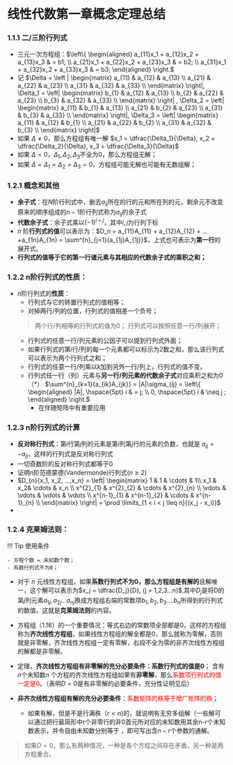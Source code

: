 # 线性代数第一章概念定理总结


### 1.1.1 二/三阶行列式 

- 三元一次方程组：$\left\{ \begin{aligned} a_{11}x_1 + a_{12}x_2 + a_{13}x_3 & = b1; \\ a_{21}x_1 + a_{22}x_2 + a_{23}x_3 &  = b2; \\ a_{31}x_1 + a_{32}x_2 + a_{33}x_3 &  = b3; \end{aligned} \right.$
- 记 $\Delta = \left | \begin{matrix}
a_{11} & a_{12} & a_{13} \\
a_{21} & a_{22} & a_{23} \\
a_{31} & a_{32} & a_{33} \\
\end{matrix} \right|, \Delta_1 = \left| \begin{matrix}
b_{1} & a_{12} & a_{13} \\
b_{2} & a_{22} & a_{23} \\
b_{3} & a_{32} & a_{33} \\
\end{matrix} \right| , \Delta_2 = \left| \begin{matrix}
a_{11} & b_{1} & a_{13} \\
a_{21} & b_{2} & a_{23} \\
a_{31} & b_{3} & a_{33} \\
\end{matrix} \right|, \Delta_3 = \left| \begin{matrix}
a_{11} & a_{12}  & b_{1} \\
a_{21} & a_{22}  & b_{2} \\
a_{31} & a_{32}  & b_{3} \\
\end{matrix} \right|$
- 如果 $\Delta \neq 0$，那么方程组有唯一解 $x_1 = \dfrac{\Delta_1}{\Delta}, x_2 = \dfrac{\Delta_2}{\Delta}, x_3 = \dfrac{\Delta_3}{\Delta}$
- 如果 $\Delta = 0$，$\Delta_1, \Delta_2, \Delta_3$不全为0，那么方程组无解；
- 如果 $\Delta = \Delta_1 = \Delta_2 = \Delta_3 = 0$，方程组可能无解也可能有无数组解；
### 1.2.1 概念和其他
- **余子式**：在$N$阶行列式中，删去$a_{ij}$所在的行的元和所在列的元，剩余元不改变原来的顺序组成的$n - 1$阶行列式称为$a_{ij}$的余子式
- **代数余子式**：余子式乘以$(-1)^{i+j}$，其中$i,j$为行列下标
- $n$ 阶**行列式的值**可以表示为：$D_n = a_{11}A_{11} + a_{12}A_{12} + ... +a_{1n}A_{1n} = \sum^{n}_{j=1}{a_{1j}A_{1j}}$，上式也可表示为**第一行**的展开式。
- **行列式的值等于它的第一行诸元素与其相应的代数余子式的乘积之和；**


### 1.2.2 n阶行列式的性质：
- $n$阶行列式的**性质**：
    - 行列式与它的转置行列式的值相等；
    - 对掉两行/列的位置，行列式的值相差一个负号；
    > 两个行/列相等的行列式的值为0；
    > 行列式可以按照任意一行/列展开；
    - 行列式的任意一行/列元素的公因子可以提到行列式外面；
    - 如果行列式的第$i$行/列的每一个元素都可以标示为2数之和，那么该行列式可以表示为两个行列式之和；
    - 行列式的任意一行/列乘以$k$加到另外一行/列上，行列式的值不变。
    - 行列式任一行（列）元素与**另一行/列元素的代数余子式**对应乘积之和为0（*） $\sum^{n}_{k=1}{a_{ik}A_{jk}} = |A|\sigma_{ij}  = \left\{ \begin{aligned} |A|, \hspace{5pt} i & = j; \\ 0, \hspace{5pt} i & \neq j ; \end{aligned} \right.$ 
      - 在伴随矩阵中有重要应用



### 1.2.3 n阶行列式的计算
- **反对称行列式**：第$i$行第$j$列的元素是第$i$列第$j$行的元素的负数，也就是 $a_{ij} = -a_{ji}$，这样的行列式是反对称行列式
- 一切奇数阶的反对称行列式都等于0
- 证明n阶范德蒙德(Vandermonde)行列式($n \geq 2$)
- $D_{n}{x_1, x_2, ...,x_n} = \left| \begin{matrix} 1 & 1 & \cdots & 1\\
  x_1 & x_2& \cdots & x_n \\ 
  x^{2}_{1} & x^{2}_{2} & \cdots & x^{2}_{n} \\ 
  \vdots & \vdots & \vdots & \vdots \\ 
  x^{n-1}_{1} & x^{n-1}_{2} & \cdots & x^{n-1}_{n} \\
  \end{matrix} \right| = \prod \limits_{1 < i < j \leq n}{(x_j - x_i)}$
- 


### 1.2.4 克莱姆法则：

!!! Tip 使用条件
     
    - 方程个数 = 未知数个数；
    - 系数行列式不为0；
- 对于 $n$ 元线性方程组，如果**系数行列式不为0，那么方程组是有解的**且解唯一，这个解可以表示为$x_j = \dfrac{D_j}{D}, (j = 1,2,3...n)$,其中$D_j$是将D的第$j$列元素$a_{1j}, a_{2j}...a_{nj}$换成方程组右端的常数项$b_1, b_2, b_3....b_n$所得到的行列式的数值，这就是**克莱姆法则**的内容。

- 方程组（1.16）的一个重要情况：等式右边的常数项全部都是0，这样的方程组称为**齐次线性方程组**，如果线性方程组的解全都是0，那么就称为零解，否则就是非零解，齐次线性方程组一定有零解，右段不全为零的非齐次线性方程组的解都是非零解。

- 定理，**齐次线性方程组有非零解的充分必要条件：系数行列式的值是0**； 含有$n$个未知数$n$ 个方程的齐次线性方程组如果有**非零解**，那么<font color = red>系数项行列式的值一定是0</font>。（表明$D = 0$是有非零解的必要条件，充分性证明见后）
- **非齐次线性方程组有解的充分必要条件**：<font color = red>系数矩阵的秩等于增广矩阵的秩</font>；
    - 如果有解，但是不是行满秩$（r < n)$的，就说明有无穷多组解（一些解可以通过把行最简形中r个非零行的非0首元所对应的未知数用其余n-r个未知数表示，并令自由未知数分别等于 ，即可写出含$n-r$个参数的通解。

> 如果$D= 0$，那么有两种情况，一种是各个方程之间存在矛盾，另一种是两方程重合。


